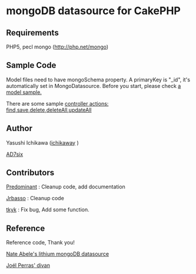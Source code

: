 # mongoDB datasource for CakePHP

## Requirements
PHP5, 
pecl mongo (http://php.net/mongo)

## Sample Code
Model files need to have mongoSchema property. A primaryKey is "\_id", it's automatically set in MongoDatasource.
Before you start, please check [a model sample.](http://github.com/ichikaway/mongoDB-Datasource/blob/master/samples/models/post.php)

There are some sample [controller actions: find,save,delete,deleteAll,updateAll](http://github.com/ichikaway/mongoDB-Datasource/blob/master/samples/controllers/posts_controller.php)


## Author
Yasushi Ichikawa ([ichikaway](http://twitter.com/ichikaway) )

[AD7six](http://twitter.com/AD7six)


## Contributors
[Predominant](http://github.com/predominant/) : Cleanup code, add documentation

[Jrbasso](http://github.com/jrbasso/) : Cleanup code

[tkyk](http://github.com/tkyk/) : Fix bug, Add some function.


## Reference
Reference code, Thank you!

[Nate Abele's lithium mongoDB datasource](http://li3.rad-dev.org/)

[Joél Perras' divan](http://github.com/jperras/divan/)

